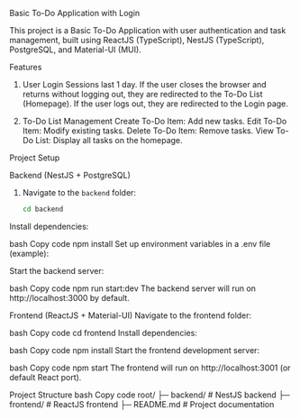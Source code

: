 Basic To-Do Application with Login

This project is a Basic To-Do Application with user authentication and task management, built using ReactJS (TypeScript), NestJS (TypeScript), PostgreSQL, and Material-UI (MUI).


Features

1. User Login
   Sessions last 1 day.
   If the user closes the browser and returns without logging out, they are redirected to the To-Do List (Homepage).
   If the user logs out, they are redirected to the Login page.

2. To-Do List Management
  Create To-Do Item: Add new tasks.
  Edit To-Do Item: Modify existing tasks.
  Delete To-Do Item: Remove tasks.
  View To-Do List: Display all tasks on the homepage.

Project Setup

Backend (NestJS + PostgreSQL)
1. Navigate to the `backend` folder:
   ```bash
   cd backend
Install dependencies:

bash
Copy code
npm install
Set up environment variables in a .env file (example):

Start the backend server:

bash
Copy code
npm run start:dev
The backend server will run on http://localhost:3000 by default.

Frontend (ReactJS + Material-UI)
Navigate to the frontend folder:

bash
Copy code
cd frontend
Install dependencies:

bash
Copy code
npm install
Start the frontend development server:

bash
Copy code
npm start
The frontend will run on http://localhost:3001 (or default React port).

Project Structure
bash
Copy code
root/
├─ backend/       # NestJS backend
├─ frontend/      # ReactJS frontend
├─ README.md      # Project documentation
